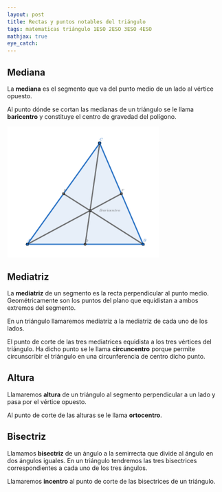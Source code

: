 ```yaml
---
layout: post
title: Rectas y puntos notables del triángulo
tags: matematicas triángulo 1ESO 2ESO 3ESO 4ESO
mathjax: true
eye_catch: 
---
```


Mediana
-------

La **mediana** es el segmento que va del punto medio de un lado al
vértice opuesto.

Al punto dónde se cortan las medianas de un triángulo se le llama
**baricentro** y constituye el centro de gravedad del polígono.



<img src="/assets/img/baricentro.png" width="70%">

Mediatriz
---------

La **mediatriz** de un segmento es la recta perpendicular al punto
medio. Geométricamente son los puntos del plano que equidistan a ambos
extremos del segmento.

En un triángulo llamaremos mediatriz a la mediatriz de cada uno de los
lados.

El punto de corte de las tres mediatrices equidista a los tres vértices
del triángulo. Ha dicho punto se le llama **circuncentro** porque
permite circunscribir el triángulo en una circunferencia de centro dicho
punto.

Altura
------

Llamaremos **altura** de un triángulo al segmento perpendicular a un
lado y pasa por el vértice opuesto.

Al punto de corte de las alturas se le llama **ortocentro**.

Bisectriz
---------

Llamamos **bisectriz** de un ángulo a la semirrecta que divide al ángulo
en dos ángulos iguales. En un triángulo tendremos las tres bisectrices
correspondientes a cada uno de los tres ángulos.

Llamaremos **incentro** al punto de corte de las bisectrices de un
triángulo.
